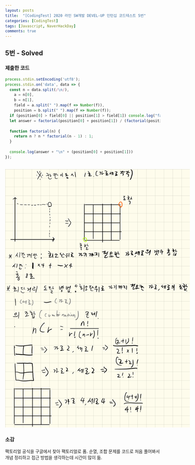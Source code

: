 ```yaml
---
layout: posts
title:  "[CodingTest] 2020 라인 SW개발 DEVEL-UP 인턴십 코드테스트 5번"
categories: [CodingTest]
tags: [Javascript, NaverHackDay]
comments: true
---
```


<!-- https://docs.google.com/document/d/1Agv0wWVtUVfxEsDiL2XNMTXW3VtOp4VdeJjA_V53BQQ/edit?usp=sharing -->

## 5번 - Solved

### 제출한 코드

```javascript
process.stdin.setEncoding('utf8');
process.stdin.on('data', data => {
  const n = data.split(/\n/),
    a = n[0],
    b = n[1],
    field = a.split(" ").map(f => Number(f)),
    position = b.split(" ").map(f => Number(f));
  if (position[0] > field[0] || position[1] > field[1]) console.log("fail")
  let answer = factorial(position[0] + position[1]) / (factorial(position[0]) * factorial(position[1]))

  function factorial(n) {
    return n ? n * factorial(n - 1) : 1;
  }

  console.log(answer + "\n" + (position[0] + position[1]))
});
```

<center>
<br>
<img src="/assets/images/posts/Line/2020-Line-Recruit-5.png" style="max-width: 600px;" />
</center>

### 소감

팩토리얼 공식을 구글에서 찾아 팩토리얼로 품. 순열, 조합 문제를 코드로 처음 풀어봐서 개념 정리하고 접근 방법을 생각하는데 시간이 많이 듦.